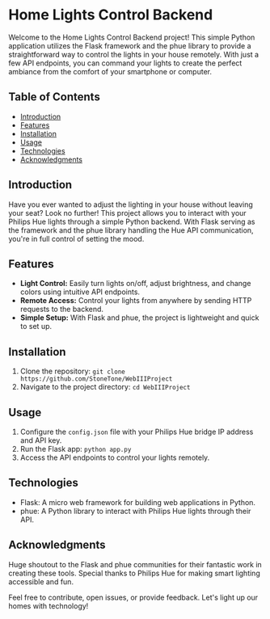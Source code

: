 # Home Lights Control Backend

Welcome to the Home Lights Control Backend project! This simple Python application utilizes the Flask framework and the phue library to provide a straightforward way to control the lights in your house remotely. With just a few API endpoints, you can command your lights to create the perfect ambiance from the comfort of your smartphone or computer.

## Table of Contents

- [Introduction](#introduction)
- [Features](#features)
- [Installation](#installation)
- [Usage](#usage)
- [Technologies](#technologies)
- [Acknowledgments](#acknowledgments)

## Introduction

Have you ever wanted to adjust the lighting in your house without leaving your seat? Look no further! This project allows you to interact with your Philips Hue lights through a simple Python backend. With Flask serving as the framework and the phue library handling the Hue API communication, you're in full control of setting the mood.

## Features

- **Light Control:** Easily turn lights on/off, adjust brightness, and change colors using intuitive API endpoints.
- **Remote Access:** Control your lights from anywhere by sending HTTP requests to the backend.
- **Simple Setup:** With Flask and phue, the project is lightweight and quick to set up.

## Installation

1. Clone the repository: `git clone https://github.com/StoneTone/WebIIIProject`
2. Navigate to the project directory: `cd WebIIIProject`

## Usage

1. Configure the `config.json` file with your Philips Hue bridge IP address and API key.
2. Run the Flask app: `python app.py`
3. Access the API endpoints to control your lights remotely.


## Technologies

- Flask: A micro web framework for building web applications in Python.
- phue: A Python library to interact with Philips Hue lights through their API.

## Acknowledgments

Huge shoutout to the Flask and phue communities for their fantastic work in creating these tools. Special thanks to Philips Hue for making smart lighting accessible and fun.

Feel free to contribute, open issues, or provide feedback. Let's light up our homes with technology!
